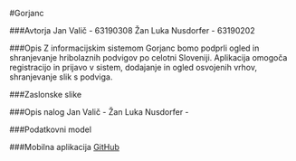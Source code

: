 #Gorjanc

###Avtorja 
Jan Valič - 63190308
Žan Luka Nusdorfer - 63190202

###Opis
Z informacijskim sistemom Gorjanc bomo podprli ogled in shranjevanje hribolaznih podvigov po celotni Sloveniji. 
Aplikacija omogoča registracijo in prijavo v sistem, dodajanje in ogled osvojenih vrhov, shranjevanje slik s podviga.

###Zaslonske slike


###Opis nalog
Jan Valič - 
Žan Luka Nusdorfer - 

###Podatkovni model


###Mobilna aplikacija
[GitHub](https://github.com/janvalic/GorjancApp-seminarskaNalogaIS)